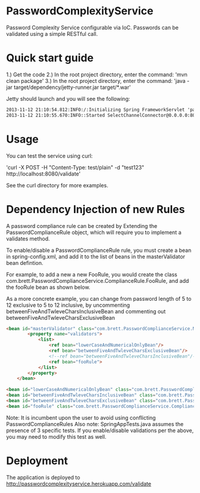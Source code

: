 PasswordComplexityService
=========================

Password Complexity Service configurable via IoC. Passwords can be validated using a simple RESTful call.

Quick start guide
=========================
1.) Get the code 
2.) In the root project directory, enter the command: 'mvn clean package'
3.) In the root project directory, enter the command: 'java -jar target/dependency/jetty-runner.jar target/*.war'

Jetty should launch and you will see the following:

```html
2013-11-12 21:10:54.812:INFO:/:Initializing Spring FrameworkServlet 'password'
2013-11-12 21:10:55.670:INFO::Started SelectChannelConnector@0.0.0.0:8080 STARTING
```

Usage
=========================
You can test the service using curl:

'curl -X POST -H "Content-Type: test/plain" -d "test123" http://localhost:8080/validate'

See the curl directory for more examples.


Dependency Injection of new Rules
=========================

A password compliance rule can be created by Extending the PasswordComplianceRule object, which will require you to implement a validates method.


To enable/disable a PasswordComplianceRule rule, you must create a bean in spring-config.xml, and add it to the list of beans in the masterValidator bean defintion.


For example, to add a new a new FooRule, you would create the class com.brett.PasswordComplianceService.ComplianceRule.FooRule, and add the fooRule bean as shown below.


As a more concrete example, you can change from password length of 5 to 12 exclusive to 5 to 12 inclusive, by uncommenting betweenFiveAndTwleveCharsInclusiveBean and commenting out betweenFiveAndTwleveCharsExclusiveBean

```html
<bean id="masterValidator" class="com.brett.PasswordComplianceService.MasterValidator">
        <property name="validators">
            <list>
                <ref bean="lowerCaseAndNumericalOnlyBean"/>
                <ref bean="betweenFiveAndTwleveCharsExclusiveBean"/>
                <!--ref bean="betweenFiveAndTwleveCharsInclusiveBean"/-->
                <ref bean="fooRule">
            </list>
        </property>
    </bean>
    
<bean id="lowerCaseAndNumericalOnlyBean" class="com.brett.PasswordComplianceService.ComplianceRule.LowerCaseAndNumericalOnly"/>
<bean id="betweenFiveAndTwleveCharsInclusiveBean" class="com.brett.PasswordComplianceService.ComplianceRule.BetweenFiveAndTwelveCharsExclusive"/>
<bean id="betweenFiveAndTwleveCharsExclusiveBean" class="com.brett.PasswordComplianceService.ComplianceRule.BetweenFiveAndTwelveCharsExclusive"/>
<bean id="fooRule" class="com.brett.PasswordComplianceService.ComplianceRule.FooRule"/>
```    

Note: It is incumbent upon the user to avoid using conflicting PasswordComplianceRules
Also note: SpringAppTests.java assumes the presence of 3 specific tests. If you enable/disable validations per the above, you may need to modify this test as well.

Deployment
=========================
The application is deployed to http://passwordcomplexityservice.herokuapp.com/validate



